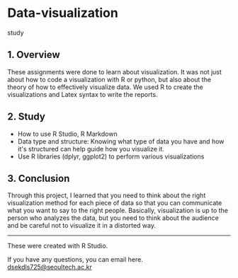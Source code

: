 # Data-visualization
study

## 1. Overview
These assignments were done to learn about visualization. It was not just about how to code a visualization with R or python, but also about the theory of how to effectively visualize data. We used R to create the visualizations and Latex syntax to write the reports.  

## 2. Study
- How to use R Studio, R Markdown  
- Data type and structure: Knowing what type of data you have and how it's structured can help guide how you visualize it.  
- Use R libraries (dplyr, ggplot2) to perform various visualizations  

## 3. Conclusion
Through this project, I learned that you need to think about the right visualization method for each piece of data so that you can communicate what you want to say to the right people. Basically, visualization is up to the person who analyzes the data, but you need to think about the audience and be careful not to visualize it in a distorted way.  

***
These were created with R Studio.

If you have any questions, you can email here.  
dsekdls725@seoultech.ac.kr  

